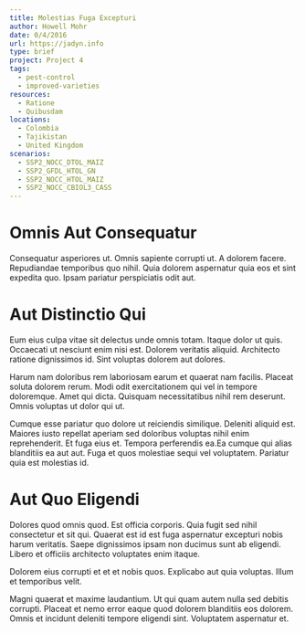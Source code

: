 ```yaml
---
title: Molestias Fuga Excepturi
author: Howell Mohr
date: 0/4/2016
url: https://jadyn.info
type: brief
project: Project 4
tags:
  - pest-control
  - improved-varieties
resources:
  - Ratione
  - Quibusdam
locations:
  - Colombia
  - Tajikistan
  - United Kingdom
scenarios:
  - SSP2_NOCC_DTOL_MAIZ
  - SSP2_GFDL_HTOL_GN
  - SSP2_NOCC_HTOL_MAIZ
  - SSP2_NOCC_CBIOL3_CASS
---
```


# Omnis Aut Consequatur
Consequatur asperiores ut. Omnis sapiente corrupti ut. A dolorem facere. Repudiandae temporibus quo nihil. Quia dolorem aspernatur quia eos et sint expedita quo. Ipsam pariatur perspiciatis odit aut.

# Aut Distinctio Qui
Eum eius culpa vitae sit delectus unde omnis totam. Itaque dolor ut quis. Occaecati ut nesciunt enim nisi est. Dolorem veritatis aliquid. Architecto ratione dignissimos id. Sint voluptas dolorem aut dolores.
 Harum nam doloribus rem laboriosam earum et quaerat nam facilis. Placeat soluta dolorem rerum. Modi odit exercitationem qui vel in tempore doloremque. Amet qui dicta. Quisquam necessitatibus nihil rem deserunt. Omnis voluptas ut dolor qui ut.
 Cumque esse pariatur quo dolore ut reiciendis similique. Deleniti aliquid est. Maiores iusto repellat aperiam sed doloribus voluptas nihil enim reprehenderit. Et fuga eius et. Tempora perferendis ea.Ea cumque qui alias blanditiis ea aut aut. Fuga et quos molestiae sequi vel voluptatem. Pariatur quia est molestias id.

# Aut Quo Eligendi
Dolores quod omnis quod. Est officia corporis. Quia fugit sed nihil consectetur et sit qui. Quaerat est id est fuga aspernatur excepturi nobis harum veritatis. Saepe dignissimos ipsam non ducimus sunt ab eligendi. Libero et officiis architecto voluptates enim itaque.
 Dolorem eius corrupti et et et nobis quos. Explicabo aut quia voluptas. Illum et temporibus velit.
 Magni quaerat et maxime laudantium. Ut qui quam autem nulla sed debitis corrupti. Placeat et nemo error eaque quod dolorem blanditiis eos dolorem. Omnis et incidunt deleniti tempore eligendi sint. Voluptatem aspernatur et.

